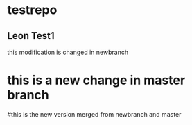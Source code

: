 # testrepo
## Leon Test1
this modification is changed in newbranch
# this is a new change in master branch
#this is the new version merged from newbranch and master

